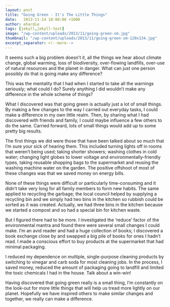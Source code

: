 ```yaml
---
layout: post
title: "Going Green - It's The Little Things"
date:   2013-11-14 18:08:06 +1000
author: ehardie
tags: [jekyll,jekyll-test]
image: "/wp-content/uploads/2013/11/going-green-sm.jpg"
thumbnail: "/wp-content/uploads/2013/11/going-green-sm-120x134.jpg"
excerpt_separator: <!--more-->
---
```

  <p>It seems such a big problem doesn&rsquo;t it, all the things we hear about climate
  change, global warming, loss of biodiversity, over-flowing landfills, over-use of
  natural resources and the planet in danger. What can just one person<!--more--> possibly do that
  is going make any difference?</p>

  <p>This was the mentality that I had when I started to take all the warnings seriously;
  what could I do? Surely anything I did wouldn&rsquo;t make any difference in the whole
  scheme of things?</p>

  <p>What I discovered was that going green is actually just a lot of small things. By
  making a few changes to the way I carried out everyday tasks, I could make a difference
  in my own little realm. Then, by sharing what I had discovered with friends and family,
  I could maybe influence a few others to do the same. Carried forward, lots of small
  things would add up to some pretty big results.</p>

  <p>The first things we did were those that have been talked about so much that
  I&rsquo;m sure your sick of hearing them. This included turning lights off in rooms
  that weren&rsquo;t being used; taking shorter showers; washing clothes in cold water;
  changing light globes to lower voltage and environmentally-friendly types, taking
  reusable shopping bags to the supermarket and reusing the washing machine water on the
  garden. The positive offshoot of most of these changes was that we saved money on
  energy bills.</p>

  <p>None of these things were difficult or particularly time-consuming and it
  didn&rsquo;t take very long for all family members to form new habits. The same applied
  to recycling the garbage; the local council helped by supplying a recycling bin and we
  simply had two bins in the kitchen so rubbish could be sorted as it was created.
  Actually, we had three bins in the kitchen because we started a compost and so had a
  special bin for kitchen waste.</p>

  <p>But I figured there had to be more. I investigated the &lsquo;reduce&rsquo; factor
  of the environmental mantra and found there were several small changes I could make.
  I&rsquo;m an avid reader and had a huge collection of books; I discovered a book
  exchange close by and swapped a big pile of books for ones I hadn&rsquo;t read. I made
  a conscious effort to buy products at the supermarket that had minimal packaging.</p>

  <p>I reduced my dependence on multiple, single-purpose cleaning products by switching
  to vinegar and carb soda for most cleaning jobs. In the process, I saved money, reduced
  the amount of packaging going to landfill and limited the toxic chemicals I had in the
  house. Talk about a win-win!</p>

  <p>Having discovered that going green really is a small thing, I&rsquo;m constantly on
  the look-out for more little things that will help us tread more lightly on our planet.
  Hopefully we have inspired others to make similar changes and together, we really can
  make a difference.</p>
